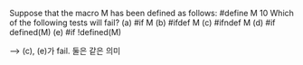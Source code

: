 Suppose that the macro M has been defined as follows:
#define M 10
Which of the following tests will fail?
(a) #if M
(b) #ifdef M
(c) #ifndef M
(d) #if defined(M) 
(e) #if !defined(M)

--> (c), (e)가 fail. 둘은 같은 의미